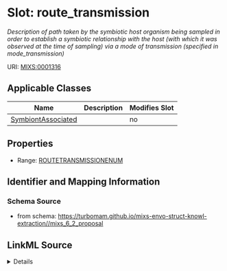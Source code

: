 # Slot: route_transmission


_Description of path taken by the symbiotic host organism being sampled in order to establish a symbiotic relationship with the host (with which it was observed at the time of sampling) via a mode of transmission (specified in mode_transmission)_



URI: [MIXS:0001316](https://w3id.org/mixs/0001316)



<!-- no inheritance hierarchy -->




## Applicable Classes

| Name | Description | Modifies Slot |
| --- | --- | --- |
[SymbiontAssociated](SymbiontAssociated.md) |  |  no  |







## Properties

* Range: [ROUTETRANSMISSIONENUM](ROUTETRANSMISSIONENUM.md)





## Identifier and Mapping Information







### Schema Source


* from schema: https://turbomam.github.io/mixs-envo-struct-knowl-extraction//mixs_6_2_proposal




## LinkML Source

<details>
```yaml
name: route_transmission
description: Description of path taken by the symbiotic host organism being sampled
  in order to establish a symbiotic relationship with the host (with which it was
  observed at the time of sampling) via a mode of transmission (specified in mode_transmission)
title: route of transmission
notes:
- route
from_schema: https://turbomam.github.io/mixs-envo-struct-knowl-extraction//mixs_6_2_proposal
rank: 1000
slot_uri: MIXS:0001316
multivalued: false
alias: route_transmission
domain_of:
- SymbiontAssociated
range: ROUTE_TRANSMISSION_ENUM
required: false
recommended: false

```
</details>
